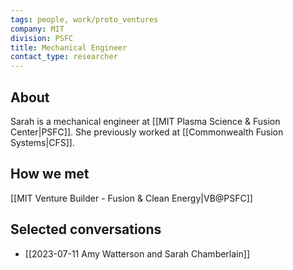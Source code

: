 ```yaml
---
tags: people, work/proto_ventures
company: MIT
division: PSFC
title: Mechanical Engineer
contact_type: researcher
---
```

## About
Sarah is a mechanical engineer at [[MIT Plasma Science & Fusion Center|PSFC]]. She previously worked at [[Commonwealth Fusion Systems|CFS]]. 

## How we met
[[MIT Venture Builder - Fusion & Clean Energy|VB@PSFC]]
## Selected conversations
- [[2023-07-11 Amy Watterson and Sarah Chamberlain]]